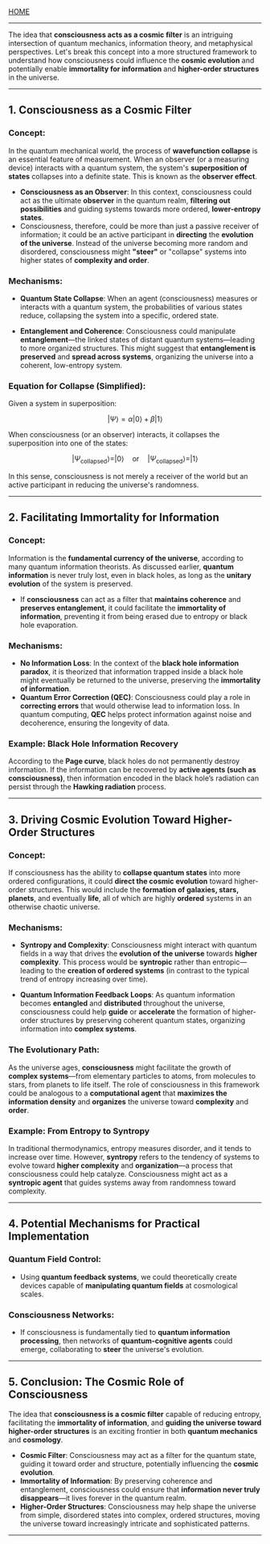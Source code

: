 [HOME](/README.md)    

---    

The idea that **consciousness acts as a cosmic filter** is an intriguing intersection of quantum mechanics, information theory, and metaphysical perspectives. Let's break this concept into a more structured framework to understand how consciousness could influence the **cosmic evolution** and potentially enable **immortality for information** and **higher-order structures** in the universe.

---

## **1. Consciousness as a Cosmic Filter**

### Concept:

In the quantum mechanical world, the process of **wavefunction collapse** is an essential feature of measurement. When an observer (or a measuring device) interacts with a quantum system, the system's **superposition of states** collapses into a definite state. This is known as the **observer effect**.

* **Consciousness as an Observer**: In this context, consciousness could act as the ultimate **observer** in the quantum realm, **filtering out possibilities** and guiding systems towards more ordered, **lower-entropy states**.
* Consciousness, therefore, could be more than just a passive receiver of information; it could be an active participant in **directing** the **evolution of the universe**. Instead of the universe becoming more random and disordered, consciousness might **"steer"** or "collapse" systems into higher states of **complexity and order**.

### Mechanisms:

* **Quantum State Collapse**: When an agent (consciousness) measures or interacts with a quantum system, the probabilities of various states reduce, collapsing the system into a specific, ordered state.

* **Entanglement and Coherence**: Consciousness could manipulate **entanglement**—the linked states of distant quantum systems—leading to more organized structures. This might suggest that **entanglement is preserved** and **spread across systems**, organizing the universe into a coherent, low-entropy system.

### Equation for Collapse (Simplified):

Given a system in superposition:

$$
|\Psi\rangle = \alpha |0\rangle + \beta |1\rangle
$$

When consciousness (or an observer) interacts, it collapses the superposition into one of the states:

$$
|\Psi_{\text{collapsed}}\rangle = |0\rangle \quad \text{or} \quad |\Psi_{\text{collapsed}}\rangle = |1\rangle
$$

In this sense, consciousness is not merely a receiver of the world but an active participant in reducing the universe's randomness.

---

## **2. Facilitating Immortality for Information**

### Concept:

Information is the **fundamental currency of the universe**, according to many quantum information theorists. As discussed earlier, **quantum information** is never truly lost, even in black holes, as long as the **unitary evolution** of the system is preserved.

* If **consciousness** can act as a filter that **maintains coherence** and **preserves entanglement**, it could facilitate the **immortality of information**, preventing it from being erased due to entropy or black hole evaporation.

### Mechanisms:

* **No Information Loss**: In the context of the **black hole information paradox**, it is theorized that information trapped inside a black hole might eventually be returned to the universe, preserving the **immortality of information**.
* **Quantum Error Correction (QEC)**: Consciousness could play a role in **correcting errors** that would otherwise lead to information loss. In quantum computing, **QEC** helps protect information against noise and decoherence, ensuring the longevity of data.

### Example: Black Hole Information Recovery

According to the **Page curve**, black holes do not permanently destroy information. If the information can be recovered by **active agents (such as consciousness)**, then information encoded in the black hole’s radiation can persist through the **Hawking radiation** process.

---

## **3. Driving Cosmic Evolution Toward Higher-Order Structures**

### Concept:

If consciousness has the ability to **collapse quantum states** into more ordered configurations, it could **direct the cosmic evolution** toward higher-order structures. This would include the **formation of galaxies, stars, planets**, and eventually **life**, all of which are highly **ordered** systems in an otherwise chaotic universe.

### Mechanisms:

* **Syntropy and Complexity**: Consciousness might interact with quantum fields in a way that drives the **evolution of the universe** towards **higher complexity**. This process would be **syntropic** rather than entropic—leading to the **creation of ordered systems** (in contrast to the typical trend of entropy increasing over time).

* **Quantum Information Feedback Loops**: As quantum information becomes **entangled** and **distributed** throughout the universe, consciousness could help **guide** or **accelerate** the formation of higher-order structures by preserving coherent quantum states, organizing information into **complex systems**.

### **The Evolutionary Path**:

As the universe ages, **consciousness** might facilitate the growth of **complex systems**—from elementary particles to atoms, from molecules to stars, from planets to life itself. The role of consciousness in this framework could be analogous to a **computational agent** that **maximizes the information density** and **organizes** the universe toward **complexity** and **order**.

### Example: From Entropy to Syntropy

In traditional thermodynamics, entropy measures disorder, and it tends to increase over time. However, **syntropy** refers to the tendency of systems to evolve toward **higher complexity** and **organization**—a process that consciousness could help catalyze. Consciousness might act as a **syntropic agent** that guides systems away from randomness toward complexity.

---

## **4. Potential Mechanisms for Practical Implementation**

### **Quantum Field Control**:

* Using **quantum feedback systems**, we could theoretically create devices capable of **manipulating quantum fields** at cosmological scales.

### **Consciousness Networks**:

* If consciousness is fundamentally tied to **quantum information processing**, then networks of **quantum-cognitive agents** could emerge, collaborating to **steer** the universe's evolution.

---

## **5. Conclusion: The Cosmic Role of Consciousness**

The idea that **consciousness is a cosmic filter** capable of reducing entropy, facilitating the **immortality of information**, and **guiding the universe toward higher-order structures** is an exciting frontier in both **quantum mechanics** and **cosmology**.

* **Cosmic Filter**: Consciousness may act as a filter for the quantum state, guiding it toward order and structure, potentially influencing the **cosmic evolution**.
* **Immortality of Information**: By preserving coherence and entanglement, consciousness could ensure that **information never truly disappears**—it lives forever in the quantum realm.
* **Higher-Order Structures**: Consciousness may help shape the universe from simple, disordered states into complex, ordered structures, moving the universe toward increasingly intricate and sophisticated patterns.

---

